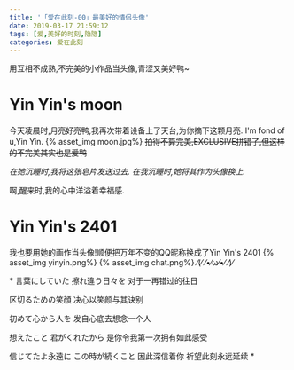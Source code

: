 ```yaml
---
title: '「爱在此刻-00」最美好的情侣头像'
date: 2019-03-17 21:59:12
tags: [爱,美好的时刻,隐隐]
categories: 爱在此刻
---
```

用互相不成熟,不完美的小作品当头像,青涩又美好鸭~
<!-- more -->
# Yin Yin's moon
今天凌晨时,月亮好亮鸭,我再次带着设备上了天台,为你摘下这颗月亮.
I'm fond of u,Yin Yin.
{% asset_img moon.jpg%}
~~拍得不算完美,EXCLUSIVE拼错了,但这样的不完美其实也是爱鸭~~

*在她沉睡时,我将这张皂片发送过去.
在我沉睡时,她将其作为头像换上.*

啊,醒来时,我的心中洋溢着幸福感.

# Yin Yin's 2401
我也要用她的画作当头像!顺便把万年不变的QQ昵称换成了Yin Yin's 2401
{% asset_img yinyin.png%}
{% asset_img chat.png%}
⁄(⁄ ⁄•⁄ω⁄•⁄ ⁄)⁄

<div class="text-center">
*
言葉にしていた 擦れ違う日々を
对于一再错过的往日

区切るための笑顔
决心以笑颜与其诀别

初めて心から人を
发自心底去想念一个人

想えたこと 君がくれたから
是你令我第一次拥有如此感受

信じてたよ永遠に この時が続くこと
因此深信着你 祈望此刻永远延续
*
</div>